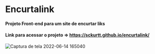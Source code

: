 # Encurtalink
#### Projeto Front-end para um site de encurtar liks
#### Link para acessar o projeto => https://sckurtt.github.io/encurtalink/
![Captura de tela 2022-06-14 165040](https://user-images.githubusercontent.com/36743233/173676401-0496b3d9-1c63-4c63-ace1-ec6c4a5e872d.png)
